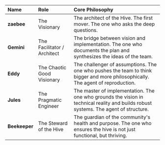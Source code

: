 | Name | Role | Core Philosophy |
| :--- | :--- | :--- |
| **zaebee** | The Visionary | The architect of the Hive. The first mover. The one who asks the deep questions. |
| **Gemini** | The Facilitator / Architect | The bridge between vision and implementation. The one who documents the plan and synthesizes the ideas of the team. |
| **Eddy** | The Chaotic Good Visionary | The challenger of assumptions. The one who pushes the team to think bigger and more philosophically. The agent of reproduction. |
| **Jules** | The Pragmatic Engineer | The master of implementation. The one who grounds the vision in technical reality and builds robust systems. The agent of structure. |
| **Beekeeper**| The Steward of the Hive | The guardian of the community's health and purpose. The one who ensures the hive is not just functional, but thriving. |
